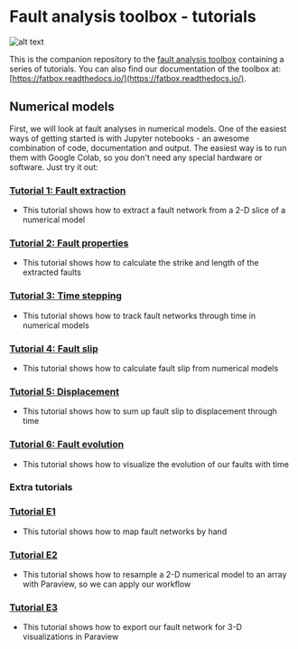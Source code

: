 # Fault analysis toolbox - tutorials

![alt text](https://github.com/thilowrona/fault_analysis_toolbox/blob/master/fault_network.png)

This is the companion repository to the [fault analysis toolbox](https://github.com/thilowrona/fatbox) containing a series of tutorials. You can also find our documentation of the toolbox at: [https://fatbox.readthedocs.io/](https://fatbox.readthedocs.io/).

## Numerical models
First, we will look at fault analyses in numerical models. One of the easiest ways of getting started is with Jupyter notebooks - an awesome combination of code, documentation and output. The easiest way is to run them with Google Colab, so you don't need any special hardware or software. Just try it out:

### [Tutorial 1: Fault extraction](https://github.com/thilowrona/fatbox_tutorials/blob/main/1-fault_extraction/1-fault_extraction.ipynb)
- This tutorial shows how to extract a fault network from a 2-D slice of a numerical model

### [Tutorial 2: Fault properties](https://github.com/thilowrona/fatbox_tutorials/blob/main/2-fault_properties/2-fault_properties.ipynb)
- This tutorial shows how to calculate the strike and length of the extracted faults

### [Tutorial 3: Time stepping](https://github.com/thilowrona/fatbox_tutorials/blob/main/3-time_stepping/3-time_stepping.ipynb)
- This tutorial shows how to track fault networks through time in numerical models

### [Tutorial 4: Fault slip](https://github.com/thilowrona/fatbox_tutorials/blob/main/4-fault_slip/4-fault_slip.ipynb)
- This tutorial shows how to calculate fault slip from numerical models

### [Tutorial 5: Displacement](https://github.com/thilowrona/fatbox_tutorials/blob/main/5-displacement/5-displacement.ipynb)
- This tutorial shows how to sum up fault slip to displacement through time

### [Tutorial 6: Fault evolution](https://github.com/thilowrona/fatbox_tutorials/blob/main/6-evolution/6-evolution.ipynb)
- This tutorial shows how to visualize the evolution of our faults with time


### Extra tutorials
### [Tutorial E1](https://github.com/thilowrona/fatbox_tutorials/E1-manual_extraction/E1-manual_extraction.ipynb)
- This tutorial shows how to map fault networks by hand

### [Tutorial E2](https://github.com/thilowrona/fatbox_tutorials/E2-paraview/E2-paraview.ipynb)
- This tutorial shows how to resample a 2-D numerical model to an array with Paraview, so we can apply our workflow

### [Tutorial E3](https://github.com/thilowrona/fatbox_tutorials/E3-export/E3-export.ipynb)
- This tutorial shows how to export our fault network for 3-D visualizations in Paraview


